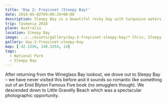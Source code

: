 ```yaml
---
title: 'Day 2: Freycinet (Sleepy Bay)'
date: 2018-05-02T04:00:24+00:00
description: Sleepy Bay is a beautiful rocky bay with turquoise waters and orange lichen-encrusted rocks.
trip: Tasmania 2018
place: Australia
location: Sleepy Bay
image: ../../assets/gallery/day-2-freycinet-sleepy-bay/* Chris, Sleepy Bay.jpeg
gallery: day-2-freycinet-sleepy-bay
map: [-42.1356, 148.3254, 14]
tags:
  - National Park
  - Sleepy Bay
---
```


After returning from the Wineglass Bay lookout, we drove out to Sleepy Bay &#8211; we have never visited this before and it sounds so romantic like something out of an Enid Blyton Famous Five book (no smugglers though). We descended down to Little Gravelly Beach which was a spectacular photographic opportunity.

